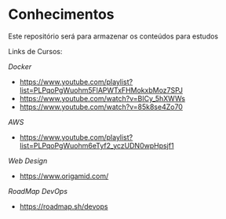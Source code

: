 # Conhecimentos
Este repositório será para armazenar os conteúdos para estudos

Links de Cursos:

*Docker*
- https://www.youtube.com/playlist?list=PLPqoPgWuohm5FlAPWTxFHMokxbMoz7SPJ
- https://www.youtube.com/watch?v=BICy_5hXWWs
- https://www.youtube.com/watch?v=85k8se4Zo70

*AWS*
- https://www.youtube.com/playlist?list=PLPqoPgWuohm6eTyf2_yczUDN0wpHpsjf1

*Web Design*
- https://www.origamid.com/

*RoadMap DevOps*
- https://roadmap.sh/devops
